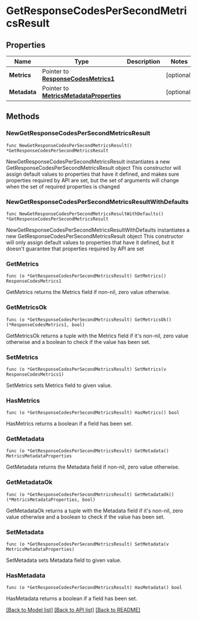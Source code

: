 # GetResponseCodesPerSecondMetricsResult

## Properties

Name | Type | Description | Notes
------------ | ------------- | ------------- | -------------
**Metrics** | Pointer to [**ResponseCodesMetrics1**](ResponseCodesMetrics1.md) |  | [optional] 
**Metadata** | Pointer to [**MetricsMetadataProperties**](MetricsMetadataProperties.md) |  | [optional] 

## Methods

### NewGetResponseCodesPerSecondMetricsResult

`func NewGetResponseCodesPerSecondMetricsResult() *GetResponseCodesPerSecondMetricsResult`

NewGetResponseCodesPerSecondMetricsResult instantiates a new GetResponseCodesPerSecondMetricsResult object
This constructor will assign default values to properties that have it defined,
and makes sure properties required by API are set, but the set of arguments
will change when the set of required properties is changed

### NewGetResponseCodesPerSecondMetricsResultWithDefaults

`func NewGetResponseCodesPerSecondMetricsResultWithDefaults() *GetResponseCodesPerSecondMetricsResult`

NewGetResponseCodesPerSecondMetricsResultWithDefaults instantiates a new GetResponseCodesPerSecondMetricsResult object
This constructor will only assign default values to properties that have it defined,
but it doesn't guarantee that properties required by API are set

### GetMetrics

`func (o *GetResponseCodesPerSecondMetricsResult) GetMetrics() ResponseCodesMetrics1`

GetMetrics returns the Metrics field if non-nil, zero value otherwise.

### GetMetricsOk

`func (o *GetResponseCodesPerSecondMetricsResult) GetMetricsOk() (*ResponseCodesMetrics1, bool)`

GetMetricsOk returns a tuple with the Metrics field if it's non-nil, zero value otherwise
and a boolean to check if the value has been set.

### SetMetrics

`func (o *GetResponseCodesPerSecondMetricsResult) SetMetrics(v ResponseCodesMetrics1)`

SetMetrics sets Metrics field to given value.

### HasMetrics

`func (o *GetResponseCodesPerSecondMetricsResult) HasMetrics() bool`

HasMetrics returns a boolean if a field has been set.

### GetMetadata

`func (o *GetResponseCodesPerSecondMetricsResult) GetMetadata() MetricsMetadataProperties`

GetMetadata returns the Metadata field if non-nil, zero value otherwise.

### GetMetadataOk

`func (o *GetResponseCodesPerSecondMetricsResult) GetMetadataOk() (*MetricsMetadataProperties, bool)`

GetMetadataOk returns a tuple with the Metadata field if it's non-nil, zero value otherwise
and a boolean to check if the value has been set.

### SetMetadata

`func (o *GetResponseCodesPerSecondMetricsResult) SetMetadata(v MetricsMetadataProperties)`

SetMetadata sets Metadata field to given value.

### HasMetadata

`func (o *GetResponseCodesPerSecondMetricsResult) HasMetadata() bool`

HasMetadata returns a boolean if a field has been set.


[[Back to Model list]](../README.md#documentation-for-models) [[Back to API list]](../README.md#documentation-for-api-endpoints) [[Back to README]](../README.md)


